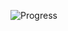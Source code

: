 <!--progress-badge-start-->
![Progress](https://img.shields.io/badge/Progress-0%25-lightgrey)
<!--progress-badge-end-->
